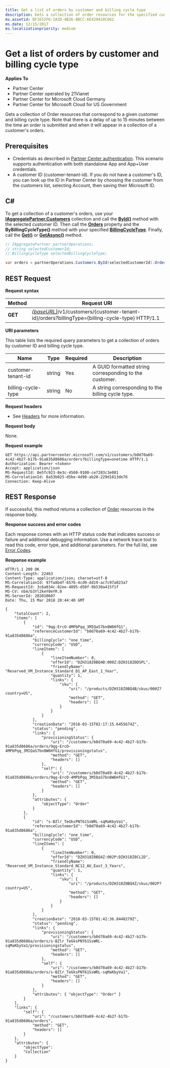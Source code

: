 ```yaml
---
title: Get a list of orders by customer and billing cycle type
description: Gets a collection of order resources for the specified customer and biling cycle type.
ms.assetid: DF1E52F6-1A3D-4B26-8BCC-6E429410C662
ms.date: 12/15/2017
ms.localizationpriority: medium
---
```


# Get a list of orders by customer and billing cycle type


**Applies To**

- Partner Center
- Partner Center operated by 21Vianet
- Partner Center for Microsoft Cloud Germany
- Partner Center for Microsoft Cloud for US Government

Gets a collection of Order resources that correspond to a given customer and billing cycle type. Note that there is a delay of up to 15 minutes between the time an order is submitted and when it will appear in a collection of a customer's orders.​

## <span id="Prerequisites"/><span id="prerequisites"/><span id="PREREQUISITES"/>Prerequisites


- Credentials as described in [Partner Center authentication](partner-center-authentication.md). This scenario supports authentication with both standalone App and App+User credentials.
- A customer ID (customer-tenant-id). If you do not have a customer's ID, you can look up the ID in Partner Center by choosing the customer from the customers list, selecting Account, then saving their Microsoft ID.

## <span id="C_"/><span id="c_"/>C#


To get a collection of a customer's orders, use your [**IAggregatePartner.Customers**](https://docs.microsoft.com/dotnet/api/microsoft.store.partnercenter.ipartner.customers) collection and call the [**ById()**](https://docs.microsoft.com/dotnet/api/microsoft.store.partnercenter.customers.icustomercollection.byid) method with the selected customer ID. Then call the [**Orders**](https://docs.microsoft.com/dotnet/api/microsoft.store.partnercenter.customers.icustomer.orders) property and the **ByBillingCycleType()** method with your specified  [**BillingCycleType**](products.md#billingcycletype). Finally, call the [**Get()**](https://docs.microsoft.com/dotnet/api/microsoft.store.partnercenter.orders.iordercollection.get) or [**GetAsync()**](https://docs.microsoft.com/dotnet/api/microsoft.store.partnercenter.orders.iordercollection.getasync) method.

``` csharp
// IAggregatePartner partnerOperations;
// string selectedCustomerId;
// BillingCycleType selectedBillingCycleType;

var orders = partnerOperations.Customers.ById(selectedCustomerId).Orders.ByBillingCycleType(selectedBillingCycleType).Get();
```


## <span id="REST_Request"/><span id="rest_request"/><span id="REST_REQUEST"/>REST Request


**Request syntax**

| Method  | Request URI                                                                                                                    |
|---------|--------------------------------------------------------------------------------------------------------------------------------|
| **GET** | [*{baseURL}*](partner-center-rest-urls.md)/v1/customers/{customer-tenant-id}/orders?billingType={billing-cycle-type} HTTP/1.1  |

 

**URI parameters**

This table lists the required query parameters to get a collection of orders by customer ID and billing cycle type.

| Name                   | Type     | Required | Description                                               |
|------------------------|----------|----------|-----------------------------------------------------------|
| customer-tenant-id     | string   | Yes      | A GUID formatted string corresponding to the customer.    |
| billing-cycle-type     | string   | No       | A string corresponding to the billing cycle type.         |

 

**Request headers**

- See [Headers](headers.md) for more information.

**Request body**

None.

**Request example**

```http
GET https://api.partnercenter.microsoft.com/v1/customers/b0d70a69-4c42-4b27-b17b-91a835d8686a/orders?billingType=onetime HTTP/1.1
Authorization: Bearer <token>
Accept: application/json
MS-RequestId: 0e5fc923-8e3c-4560-9100-ce7283c3e081
MS-CorrelationId: 8a53b025-d5be-4d98-ab20-229d1813de76
Connection: Keep-Alive
```

## <span id="REST_Response"/><span id="rest_response"/><span id="REST_RESPONSE"/>REST Response


If successful, this method returns a collection of [Order](orders.md) resources in the response body.

**Response success and error codes**

Each response comes with an HTTP status code that indicates success or failure and additional debugging information. Use a network trace tool to read this code, error type, and additional parameters. For the full list, see [Error Codes](error-codes.md).

**Response example**

```http
HTTP/1.1 200 OK
Content-Length: 22463
Content-Type: application/json; charset=utf-8
MS-CorrelationId: 97fa8b4f-6576-4cd9-dd19-ac7c97a023a7
MS-RequestId: 3c6a034c-82ee-4095-d50f-9b530a415f1f
MS-CV: nb4/b3Yl2keY0eYR.0
MS-ServerId: 202010607
Date: Thu, 15 Mar 2018 20:44:40 GMT

{
    "totalCount": 2,
    "items": [
        {
            "id": "9qg-ErcO-4MPbPqq_3MIQaS7bn8W6HfG1",
            "referenceCustomerId": "b0d70a69-4c42-4b27-b17b-91a835d8686a",
            "billingCycle": "one_time",
            "currencyCode": "USD",
            "lineItems": [
                {
                    "lineItemNumber": 0,
                    "offerId": "DZH318Z0BQ4B:000Z:DZH318Z0DSPL",
                    "friendlyName": "Reserved_VM_Instance_Standard_D1_AP_East_1_Year",
                    "quantity": 1,
                    "links": {
                        "sku": {
                            "uri": "/products/DZH318Z0BQ4B/skus/000Z?country=US",
                            "method": "GET",
                            "headers": []
                        }
                    }
                }
            ],
            "creationDate": "2018-03-15T02:17:15.6455674Z",
            "status": "pending",
            "links": {
                "provisioningStatus": {
                    "uri": "/customers/b0d70a69-4c42-4b27-b17b-91a835d8686a/orders/9qg-ErcO-4MPbPqq_3MIQaS7bn8W6HfG1/provisioningstatus",
                    "method": "GET",
                    "headers": []
                },
                "self": {
                    "uri": "/customers/b0d70a69-4c42-4b27-b17b-91a835d8686a/orders/9qg-ErcO-4MPbPqq_3MIQaS7bn8W6HfG1",
                    "method": "GET",
                    "headers": []
                }
            },
            "attributes": {
                "objectType": "Order"
            }
        },
        {
            "id": "s-BZlr_TeGksPNT61SsWRL-sqMaKbyVa1",
            "referenceCustomerId": "b0d70a69-4c42-4b27-b17b-91a835d8686a",
            "billingCycle": "one_time",
            "currencyCode": "USD",
            "lineItems": [
                {
                    "lineItemNumber": 0,
                    "offerId": "DZH318Z0BQ4Z:002P:DZH318Z0CL2D",
                    "friendlyName": "Reserved_VM_Instance_Standard_NC12_AU_East_3_Years",
                    "quantity": 1,
                    "links": {
                        "sku": {
                            "uri": "/products/DZH318Z0BQ4Z/skus/002P?country=US",
                            "method": "GET",
                            "headers": []
                        }
                    }
                }
            ],
            "creationDate": "2018-03-15T01:42:36.8440279Z",
            "status": "pending",
            "links": {
                "provisioningStatus": {
                    "uri": "/customers/b0d70a69-4c42-4b27-b17b-91a835d8686a/orders/s-BZlr_TeGksPNT61SsWRL-sqMaKbyVa1/provisioningstatus",
                    "method": "GET",
                    "headers": []
                },
                "self": {
                    "uri": "/customers/b0d70a69-4c42-4b27-b17b-91a835d8686a/orders/s-BZlr_TeGksPNT61SsWRL-sqMaKbyVa1",
                    "method": "GET",
                    "headers": []
                }
            },
            "attributes": { "objectType": "Order" }
        }
    ],
    "links": {
        "self": {
            "uri": "/customers/b0d70a69-4c42-4b27-b17b-91a835d8686a/orders",
            "method": "GET",
            "headers": []
        }
    },
    "attributes": {
        "objectType": 
        "Collection" 
    }
}
```

 

 




